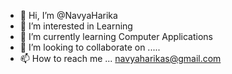- 👋 Hi, I’m @NavyaHarika
- 👀 I’m interested in Learning
- 🌱 I’m currently learning Computer Applications
- 💞️ I’m looking to collaborate on .....
- 📫 How to reach me ... navyaharikas@gmail.com

<!---
NavyaHarika/NavyaHarika is a ✨ special ✨ repository because its `README.md` (this file) appears on your GitHub profile.
You can click the Preview link to take a look at your changes.
--->
